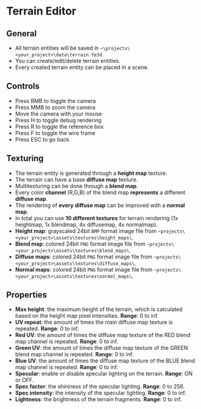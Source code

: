 # Terrain Editor

## General

- All terrain entities will be saved in `~\projects\<your_project>\data\terrain.fe3d`.
- You can create/edit/delete terrain entities.
- Every created terrain entity can be placed in a scene.

## Controls

- Press RMB to toggle the camera
- Press MMB to zoom the camera
- Move the camera with your mouse
- Press H to toggle debug rendering
- Press R to toggle the reference box
- Press F to toggle the wire frame
- Press ESC to go back

## Texturing

- The terrain entity is generated through a **height map** texture.
- The terrain can have a base **diffuse map** texture.
- Multitexturing can be done through a **blend map**.
- Every color **channel** (R,G,B) of the blend map **represents** a different **diffuse map**.
- The rendering of **every diffuse map** can be improved with a **normal map**.
- In total you can use **10 different textures** for terrain rendering (1x heightmap, 1x blendmap, 4x diffusemap, 4x normalmap).
- **Height map**: grayscaled 24bit `BMP` format image file from `~projects\<your_project>\assets\textures\height_maps\`.
- **Blend map**: colored 24bit `PNG` format image file from `~projects\<your_project>\assets\textures\blend_maps\`.
- **Diffuse maps**: colored 24bit `PNG` format image file from `~projects\<your_project>\assets\textures\diffuse_maps\`.
- **Normal maps**: colored 24bit `PNG` format image file from `~projects\<your_project>\assets\textures\normal_maps\`.

## Properties

- **Max height**: the maximum height of the terrain, which is calculated based on the height map pixel intensities. **Range**: 0 to inf.
- **UV repeat**: the amount of times the main diffuse map texture is repeated. **Range**: 0 to inf.
- **Red UV**: the amount of times the diffuse map texture of the RED blend map channel is repeated. **Range**: 0 to inf.
- **Green UV**: the amount of times the diffuse map texture of the GREEN blend map channel is repeated. **Range**: 0 to inf.
- **Blue UV**: the amount of times the diffuse map texture of the BLUE blend map channel is repeated. **Range**: 0 to inf.
- **Specular**: enable or disable specular lighting on the terrain. **Range**: ON or OFF.
- **Spec factor**: the shininess of the specular lighting. **Range**: 0 to 256.
- **Spec intensity**: the intensity of the specular lighting. **Range**: 0 to inf.
- **Lightness**: the brightness of the terrain fragments. **Range**: 0 to inf.
